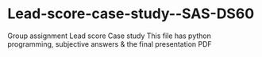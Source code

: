 # Lead-score-case-study--SAS-DS60
Group assignment Lead score Case study
This file has python programming, subjective answers & the final presentation PDF

